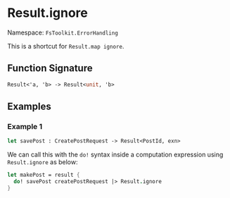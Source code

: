 # Result.ignore

Namespace: `FsToolkit.ErrorHandling`

This is a shortcut for `Result.map ignore`.

## Function Signature

```fsharp
Result<'a, 'b> -> Result<unit, 'b>
```

## Examples

### Example 1

```fsharp
let savePost : CreatePostRequest -> Result<PostId, exn>
```

We can call this with the `do!` syntax inside a computation expression using `Result.ignore` as below:

```fsharp
let makePost = result {
  do! savePost createPostRequest |> Result.ignore
}
```
